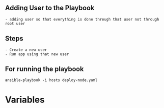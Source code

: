 ## Adding User to the Playbook 
    - adding user so that everything is done through that user not through root user 
    
## Steps
    - Create a new user 
    - Run app using that new user 

## For running the playbook 
    ansible-playbook -i hosts deploy-node.yaml




# Variables
